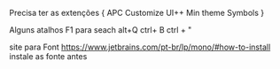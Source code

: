 Precisa ter as extenções {
APC Customize UI++
Min theme
Symbols
}

Alguns atalhos
F1 para seach
alt+Q
ctrl+ B
ctrl + "

site para Font
https://www.jetbrains.com/pt-br/lp/mono/#how-to-install     instale as fonte antes
